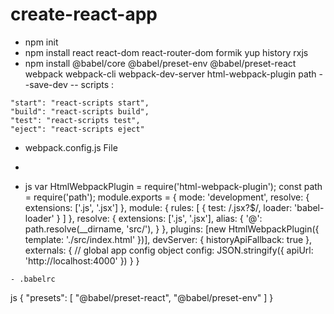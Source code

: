 # create-react-app
- npm init
- npm install react react-dom react-router-dom formik yup history rxjs
- npm install @babel/core @babel/preset-env @babel/preset-react webpack webpack-cli webpack-dev-server html-webpack-plugin path --save-dev
-- scripts : 
```
"start": "react-scripts start",
"build": "react-scripts build",
"test": "react-scripts test",
"eject": "react-scripts eject"
```
- webpack.config.js File
- ```
- js
var HtmlWebpackPlugin = require('html-webpack-plugin');
const path = require('path');
module.exports = {
    mode: 'development',
    resolve: {
        extensions: ['.js', '.jsx']
    },
    module: {
        rules: [
            {
                test: /\.jsx?$/,
                loader: 'babel-loader'
            }
        ]
    },
    resolve: {
        extensions: ['.js', '.jsx'],
        alias: {
            '@': path.resolve(__dirname, 'src/'),
        }
    },
    plugins: [new HtmlWebpackPlugin({
        template: './src/index.html'
    })],
    devServer: {
        historyApiFallback: true
    },
    externals: {
        // global app config object
        config: JSON.stringify({
            apiUrl: 'http://localhost:4000'
        })
    }
}
```
- .babelrc
 ```
 
 js
{
    "presets": [
        "@babel/preset-react",
        "@babel/preset-env"
    ]
}
```

